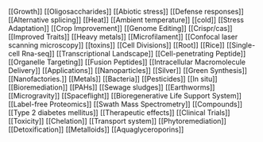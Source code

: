 [[Growth]]
[[Oligosaccharides]]
[[Abiotic stress]]
[[Defense responses]]
[[Alternative splicing]]
[[Heat]]
[[Ambient temperature]]
[[cold]]
[[Stress Adaptation]]
[[Crop Improvement]]
[[Genome Editing]]
[[Crispr/cas]]
[[Improved Traits]]
[[Heavy metals]]
[[Microfilament]]
[[Confocal laser scanning microscopy]]
[[toxins]]
[[Cell Divisions]]
[[Root]]
[[Rice]]
[[Single-cell Rna-seq]]
[[Transcriptional Landscape]]
[[Cell-penetrating Peptide]]
[[Organelle Targeting]]
[[Fusion Peptides]]
[[Intracellular Macromolecule Delivery]]
[[Applications]]
[[Nanoparticles]]
[[Silver]]
[[Green Synthesis]]
[[Nanofactories.]]
[[Metals]]
[[Bacteria]]
[[Pesticides]]
[[In situ]]
[[Bioremediation]]
[[PAHs]]
[[Sewage sludges]]
[[Earthworms]]
[[Microgravity]]
[[Spaceflight]]
[[Bioregenerative Life Support System]]
[[Label-free Proteomics]]
[[Swath Mass Spectrometry]]
[[Compounds]]
[[Type 2 diabetes mellitus]]
[[Therapeutic effects]]
[[Clinical Trials]]
[[Toxicity]]
[[Chelation]]
[[Transport system]]
[[Phytoremediation]]
[[Detoxification]]
[[Metalloids]]
[[Aquaglyceroporins]]
